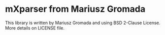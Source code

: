 # mXparser from Mariusz Gromada

This library is written by Mariusz Gromada and using BSD 2-Clause License. More details on LICENSE file.